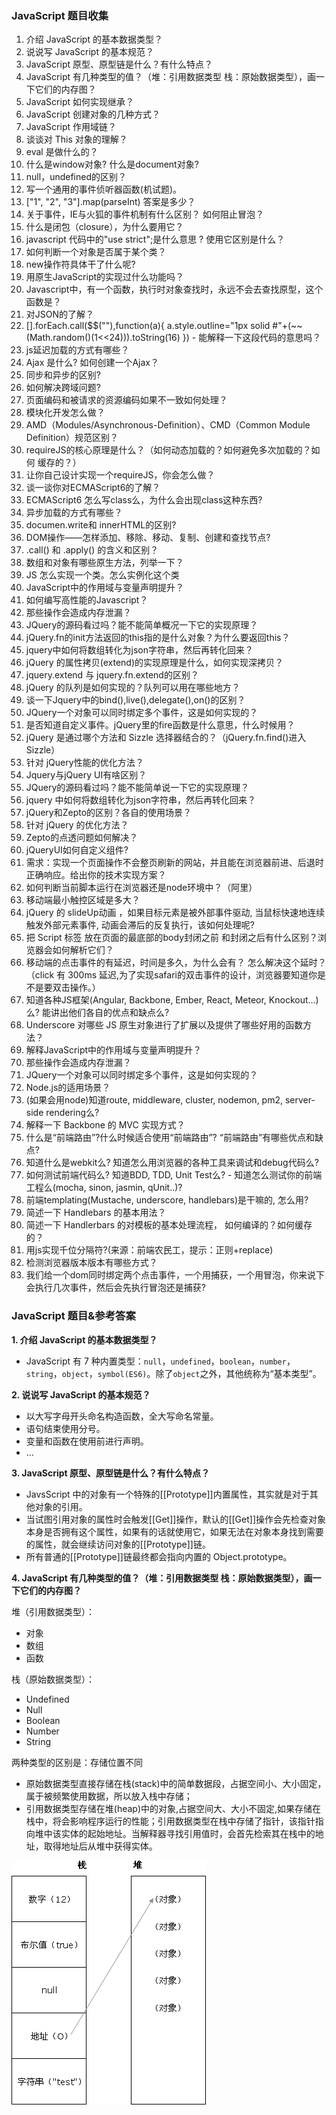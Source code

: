 ### JavaScript 题目收集
1. 介绍 JavaScript 的基本数据类型？
2. 说说写 JavaScript 的基本规范？
3. JavaScript 原型、原型链是什么？有什么特点？
4. JavaScript 有几种类型的值？（堆：引用数据类型 栈：原始数据类型），画一下它们的内存图？
5. JavaScript 如何实现继承？
6. JavaScript 创建对象的几种方式？
7. JavaScript 作用域链？
8. 谈谈对 This 对象的理解？
9. eval 是做什么的？
10. 什么是window对象? 什么是document对象?
11. null，undefined的区别？
12. 写一个通用的事件侦听器函数(机试题)。
13. ["1", "2", "3"].map(parseInt) 答案是多少？
14. 关于事件，IE与火狐的事件机制有什么区别？ 如何阻止冒泡？
15. 什么是闭包（closure），为什么要用它？
16. javascript 代码中的"use strict";是什么意思 ? 使用它区别是什么？
17. 如何判断一个对象是否属于某个类？
18. new操作符具体干了什么呢?
19. 用原生JavaScript的实现过什么功能吗？
20. Javascript中，有一个函数，执行时对象查找时，永远不会去查找原型，这个函数是？
21. 对JSON的了解？
22. [].forEach.call($$(""),function(a){ a.style.outline="1px solid #"+(~~(Math.random()(1<<24))).toString(16) }) - 能解释一下这段代码的意思吗？
23. js延迟加载的方式有哪些？
24. Ajax 是什么? 如何创建一个Ajax？
25. 同步和异步的区别?
26. 如何解决跨域问题?
27. 页面编码和被请求的资源编码如果不一致如何处理？
28. 模块化开发怎么做？
29. AMD（Modules/Asynchronous-Definition）、CMD（Common Module Definition）规范区别？
30. requireJS的核心原理是什么？（如何动态加载的？如何避免多次加载的？如何 缓存的？）
31. 让你自己设计实现一个requireJS，你会怎么做？
32. 谈一谈你对ECMAScript6的了解？
33. ECMAScript6 怎么写class么，为什么会出现class这种东西?
34. 异步加载的方式有哪些？
35. documen.write和 innerHTML的区别?
36. DOM操作——怎样添加、移除、移动、复制、创建和查找节点?
37. .call() 和 .apply() 的含义和区别？
38. 数组和对象有哪些原生方法，列举一下？
39. JS 怎么实现一个类。怎么实例化这个类
40. JavaScript中的作用域与变量声明提升？
41. 如何编写高性能的Javascript？
42. 那些操作会造成内存泄漏？
43. JQuery的源码看过吗？能不能简单概况一下它的实现原理？
44. jQuery.fn的init方法返回的this指的是什么对象？为什么要返回this？
45. jquery中如何将数组转化为json字符串，然后再转化回来？
46. jQuery 的属性拷贝(extend)的实现原理是什么，如何实现深拷贝？
47. jquery.extend 与 jquery.fn.extend的区别？
48. jQuery 的队列是如何实现的？队列可以用在哪些地方？
49. 谈一下Jquery中的bind(),live(),delegate(),on()的区别？
50. JQuery一个对象可以同时绑定多个事件，这是如何实现的？
51. 是否知道自定义事件。jQuery里的fire函数是什么意思，什么时候用？
52. jQuery 是通过哪个方法和 Sizzle 选择器结合的？（jQuery.fn.find()进入Sizzle）
53. 针对 jQuery性能的优化方法？
54. Jquery与jQuery UI有啥区别？
55. JQuery的源码看过吗？能不能简单说一下它的实现原理？
56. jquery 中如何将数组转化为json字符串，然后再转化回来？
57. jQuery和Zepto的区别？各自的使用场景？
58. 针对 jQuery 的优化方法？
59. Zepto的点透问题如何解决？
60. jQueryUI如何自定义组件?
61. 需求：实现一个页面操作不会整页刷新的网站，并且能在浏览器前进、后退时正确响应。给出你的技术实现方案？
62. 如何判断当前脚本运行在浏览器还是node环境中？（阿里）
63. 移动端最小触控区域是多大？
64. jQuery 的 slideUp动画 ，如果目标元素是被外部事件驱动, 当鼠标快速地连续触发外部元素事件, 动画会滞后的反复执行，该如何处理呢?
65. 把 Script 标签 放在页面的最底部的body封闭之前 和封闭之后有什么区别？浏览器会如何解析它们？
66. 移动端的点击事件的有延迟，时间是多久，为什么会有？ 怎么解决这个延时？（click 有 300ms 延迟,为了实现safari的双击事件的设计，浏览器要知道你是不是要双击操作。）
67. 知道各种JS框架(Angular, Backbone, Ember, React, Meteor, Knockout...)么? 能讲出他们各自的优点和缺点么?
68. Underscore 对哪些 JS 原生对象进行了扩展以及提供了哪些好用的函数方法？
69. 解释JavaScript中的作用域与变量声明提升？
70. 那些操作会造成内存泄漏？
71. JQuery一个对象可以同时绑定多个事件，这是如何实现的？
72. Node.js的适用场景？
73. (如果会用node)知道route, middleware, cluster, nodemon, pm2, server-side rendering么?
74. 解释一下 Backbone 的 MVC 实现方式？
75. 什么是“前端路由”?什么时候适合使用“前端路由”? “前端路由”有哪些优点和缺点?
76. 知道什么是webkit么? 知道怎么用浏览器的各种工具来调试和debug代码么?
77. 如何测试前端代码么? 知道BDD, TDD, Unit Test么? - 知道怎么测试你的前端工程么(mocha, sinon, jasmin, qUnit..)?
78. 前端templating(Mustache, underscore, handlebars)是干嘛的, 怎么用?
79. 简述一下 Handlebars 的基本用法？
80. 简述一下 Handlerbars 的对模板的基本处理流程， 如何编译的？如何缓存的？
81. 用js实现千位分隔符?(来源：前端农民工，提示：正则+replace)
82. 检测浏览器版本版本有哪些方式？
83. 我们给一个dom同时绑定两个点击事件，一个用捕获，一个用冒泡，你来说下会执行几次事件，然后会先执行冒泡还是捕获?

### JavaScript 题目&参考答案
**1. 介绍 JavaScript 的基本数据类型？**
- JavaScript 有 7 种内置类型：`null`，`undefined`，`boolean`，`number`，`string`，`object`，`symbol(ES6)`。除了`object`之外，其他统称为“基本类型”。

**2. 说说写 JavaScript 的基本规范？**
- 以大写字母开头命名构造函数，全大写命名常量。
- 语句结束使用分号。
- 变量和函数在使用前进行声明。
- ...

**3. JavaScript 原型、原型链是什么？有什么特点？**
- JavsScript 中的对象有一个特殊的[[Prototype]]内置属性，其实就是对于其他对象的引用。
- 当试图引用对象的属性时会触发[[Get]]操作，默认的[[Get]]操作会先检查对象本身是否拥有这个属性，如果有的话就使用它，如果无法在对象本身找到需要的属性，就会继续访问对象的[[Prototype]]链。
- 所有普通的[[Prototype]]链最终都会指向内置的 Object.prototype。

**4. JavaScript 有几种类型的值？（堆：引用数据类型 栈：原始数据类型），画一下它们的内存图？**

堆（引用数据类型）：
- 对象
- 数组
- 函数

栈（原始数据类型）：
- Undefined
- Null
- Boolean
- Number
- String

两种类型的区别是：存储位置不同
- 原始数据类型直接存储在栈(stack)中的简单数据段，占据空间小、大小固定，属于被频繁使用数据，所以放入栈中存储；
- 引用数据类型存储在堆(heap)中的对象,占据空间大、大小不固定,如果存储在栈中，将会影响程序运行的性能；引用数据类型在栈中存储了指针，该指针指向堆中该实体的起始地址。当解释器寻找引用值时，会首先检索其在栈中的地址，取得地址后从堆中获得实体。

![Image of heapd](./images/heap.jpg)